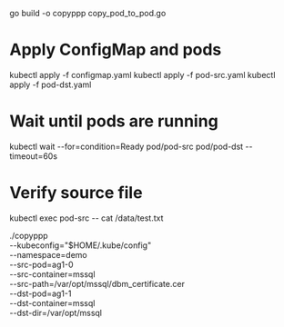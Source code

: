 

go build -o copyppp copy_pod_to_pod.go


# Apply ConfigMap and pods
kubectl apply -f configmap.yaml
kubectl apply -f pod-src.yaml
kubectl apply -f pod-dst.yaml

# Wait until pods are running
kubectl wait --for=condition=Ready pod/pod-src pod/pod-dst --timeout=60s

# Verify source file
kubectl exec pod-src -- cat /data/test.txt



./copyppp \
  --kubeconfig="$HOME/.kube/config" \
  --namespace=demo \
  --src-pod=ag1-0 \
  --src-container=mssql \
  --src-path=/var/opt/mssql/dbm_certificate.cer \
  --dst-pod=ag1-1 \
  --dst-container=mssql \
  --dst-dir=/var/opt/mssql









